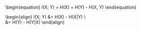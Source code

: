 \begin{equation}
I(X; Y) = H(X) + H(Y) - H(X, Y)
\end{equation}

\begin{align}
I(X; Y) &= H(X) - H(X|Y) \\\
&= H(Y) - H(Y|X)
\end{align}